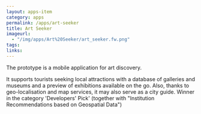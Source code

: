 ```yaml
---
layout: apps-item
category: apps
permalink: /apps/art-seeker
title: Art Seeker
imageurl:
  - "/img/apps/Art%20Seeker/art_seeker.fw.png"
tags:
links:
---
```


The prototype is a mobile application for art discovery.

It supports tourists seeking local attractions with a database of galleries and museums and a preview of exhibitions available on the go. Also, thanks to geo-localisation and map services, it may also serve as a city guide. Winner in the category 'Developers' Pick' (together with "Institution Recommendations based on Geospatial Data")
